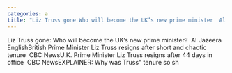 ```yaml
---
categories: a
title: "Liz Truss gone Who will become the UK’s new prime minister  Al Jazeera English"
---
```

Liz Truss gone: Who will become the UK’s new prime minister?&nbsp;&nbsp;Al Jazeera EnglishBritish Prime Minister Liz Truss resigns after short and chaotic tenure&nbsp;&nbsp;CBC NewsU.K. Prime Minister Liz Truss resigns after 44 days in office&nbsp;&nbsp;CBC NewsEXPLAINER: Why was Truss" tenure so sh